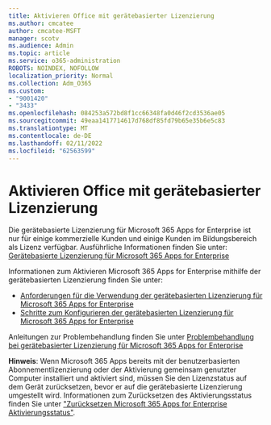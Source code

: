 ```yaml
---
title: Aktivieren Office mit gerätebasierter Lizenzierung
ms.author: cmcatee
author: cmcatee-MSFT
manager: scotv
ms.audience: Admin
ms.topic: article
ms.service: o365-administration
ROBOTS: NOINDEX, NOFOLLOW
localization_priority: Normal
ms.collection: Adm_O365
ms.custom:
- "9001420"
- "3433"
ms.openlocfilehash: 084253a572bd8f1cc66348fa0d46f2cd3536ae05
ms.sourcegitcommit: 49eaa1417714617d768df85fd79b65e35b6e5c83
ms.translationtype: MT
ms.contentlocale: de-DE
ms.lasthandoff: 02/11/2022
ms.locfileid: "62563599"
---
```

# <a name="activating-office-using-device-based-licensing"></a>Aktivieren Office mit gerätebasierter Lizenzierung

Die gerätebasierte Lizenzierung für Microsoft 365 Apps for Enterprise ist nur für einige kommerzielle Kunden und einige Kunden im Bildungsbereich als Lizenz verfügbar. Ausführliche Informationen finden Sie unter: [Gerätebasierte Lizenzierung für Microsoft 365 Apps for Enterprise](https://docs.microsoft.com/deployoffice/device-based-licensing)

Informationen zum Aktivieren Microsoft 365 Apps for Enterprise mithilfe der gerätebasierten Lizenzierung finden Sie unter:

- [Anforderungen für die Verwendung der gerätebasierten Lizenzierung für Microsoft 365 Apps for Enterprise](https://docs.microsoft.com/deployoffice/device-based-licensing#requirements-for-using-device-based-licensing-for-microsoft-365-apps-for-enterprise)
- [Schritte zum Konfigurieren der gerätebasierten Lizenzierung für Microsoft 365 Apps for Enterprise](https://docs.microsoft.com/deployoffice/device-based-licensing#steps-to-configure-device-based-licensing-for-microsoft-365-apps-for-enterprise)

Anleitungen zur Problembehandlung finden Sie unter [Problembehandlung bei gerätebasierter Lizenzierung für Microsoft 365 Apps for Enterprise](https://docs.microsoft.com/deployoffice/device-based-licensing#troubleshoot-device-based-licensing-for-microsoft-365-apps-for-enterprise)

**Hinweis**: Wenn Microsoft 365 Apps bereits mit der benutzerbasierten Abonnementlizenzierung oder der Aktivierung gemeinsam genutzter Computer installiert und aktiviert sind, müssen Sie den Lizenzstatus auf dem Gerät zurücksetzen, bevor er auf die gerätebasierte Lizenzierung umgestellt wird. Informationen zum Zurücksetzen des Aktivierungsstatus finden Sie unter ["Zurücksetzen Microsoft 365 Apps for Enterprise Aktivierungsstatus"](https://docs.microsoft.com/office/troubleshoot/activation/reset-office-365-proplus-activation-state).
